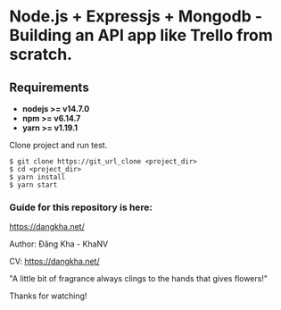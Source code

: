 # Node.js + Expressjs + Mongodb - Building an API app like Trello from scratch.

## Requirements

* **nodejs >= v14.7.0**
* **npm >= v6.14.7**
* **yarn >= v1.19.1**

Clone project and run test.

```
$ git clone https://git_url_clone <project_dir>
$ cd <project_dir>
$ yarn install
$ yarn start
```

### Guide for this repository is here:

https://dangkha.net/

Author: Đăng Kha - KhaNV

CV: https://dangkha.net/

"A little bit of fragrance always clings to the hands that gives flowers!"

Thanks for watching!
